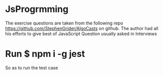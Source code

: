 # JsProgrmming
The exercise questions are taken from the following repo https://github.com/StephenGrider/AlgoCasts on github. The author had all his efforts to give best of JavaScript Question usually asked in Interviews

# Run $ npm i -g jest
So as to run the test case

